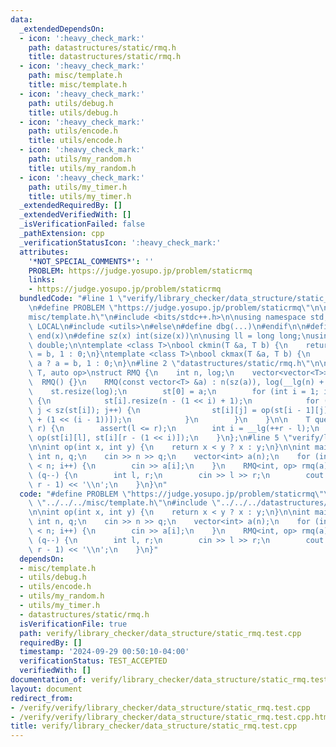 ```yaml
---
data:
  _extendedDependsOn:
  - icon: ':heavy_check_mark:'
    path: datastructures/static/rmq.h
    title: datastructures/static/rmq.h
  - icon: ':heavy_check_mark:'
    path: misc/template.h
    title: misc/template.h
  - icon: ':heavy_check_mark:'
    path: utils/debug.h
    title: utils/debug.h
  - icon: ':heavy_check_mark:'
    path: utils/encode.h
    title: utils/encode.h
  - icon: ':heavy_check_mark:'
    path: utils/my_random.h
    title: utils/my_random.h
  - icon: ':heavy_check_mark:'
    path: utils/my_timer.h
    title: utils/my_timer.h
  _extendedRequiredBy: []
  _extendedVerifiedWith: []
  _isVerificationFailed: false
  _pathExtension: cpp
  _verificationStatusIcon: ':heavy_check_mark:'
  attributes:
    '*NOT_SPECIAL_COMMENTS*': ''
    PROBLEM: https://judge.yosupo.jp/problem/staticrmq
    links:
    - https://judge.yosupo.jp/problem/staticrmq
  bundledCode: "#line 1 \"verify/library_checker/data_structure/static_rmq.test.cpp\"\
    \n#define PROBLEM \"https://judge.yosupo.jp/problem/staticrmq\"\n\n#line 1 \"\
    misc/template.h\"\n#include <bits/stdc++.h>\n\nusing namespace std;\n\n#ifdef\
    \ LOCAL\n#include <utils>\n#else\n#define dbg(...)\n#endif\n\n#define all(x) begin(x),\
    \ end(x)\n#define sz(x) int(size(x))\n\nusing ll = long long;\nusing ld = long\
    \ double;\n\ntemplate <class T>\nbool ckmin(T &a, T b) {\n    return b < a ? a\
    \ = b, 1 : 0;\n}\ntemplate <class T>\nbool ckmax(T &a, T b) {\n    return b >\
    \ a ? a = b, 1 : 0;\n}\n#line 2 \"datastructures/static/rmq.h\"\n\ntemplate <class\
    \ T, auto op>\nstruct RMQ {\n    int n, log;\n    vector<vector<T>> st;\n\n  \
    \  RMQ() {}\n    RMQ(const vector<T> &a) : n(sz(a)), log(__lg(n) + 1) {\n    \
    \    st.resize(log);\n        st[0] = a;\n        for (int i = 1; i < log; i++)\
    \ {\n            st[i].resize(n - (1 << i) + 1);\n            for (int j = 0;\
    \ j < sz(st[i]); j++) {\n                st[i][j] = op(st[i - 1][j], st[i - 1][j\
    \ + (1 << (i - 1))]);\n            }\n        }\n    }\n\n    T query(int l, int\
    \ r) {\n        assert(l <= r);\n        int i = __lg(++r - l);\n        return\
    \ op(st[i][l], st[i][r - (1 << i)]);\n    }\n};\n#line 5 \"verify/library_checker/data_structure/static_rmq.test.cpp\"\
    \n\nint op(int x, int y) {\n    return x < y ? x : y;\n}\n\nint main() {\n   \
    \ int n, q;\n    cin >> n >> q;\n    vector<int> a(n);\n    for (int i = 0; i\
    \ < n; i++) {\n        cin >> a[i];\n    }\n    RMQ<int, op> rmq(a);\n    while\
    \ (q--) {\n        int l, r;\n        cin >> l >> r;\n        cout << rmq.query(l,\
    \ r - 1) << '\\n';\n    }\n}\n"
  code: "#define PROBLEM \"https://judge.yosupo.jp/problem/staticrmq\"\n\n#include\
    \ \"../../../misc/template.h\"\n#include \"../../../datastructures/static/rmq.h\"\
    \n\nint op(int x, int y) {\n    return x < y ? x : y;\n}\n\nint main() {\n   \
    \ int n, q;\n    cin >> n >> q;\n    vector<int> a(n);\n    for (int i = 0; i\
    \ < n; i++) {\n        cin >> a[i];\n    }\n    RMQ<int, op> rmq(a);\n    while\
    \ (q--) {\n        int l, r;\n        cin >> l >> r;\n        cout << rmq.query(l,\
    \ r - 1) << '\\n';\n    }\n}"
  dependsOn:
  - misc/template.h
  - utils/debug.h
  - utils/encode.h
  - utils/my_random.h
  - utils/my_timer.h
  - datastructures/static/rmq.h
  isVerificationFile: true
  path: verify/library_checker/data_structure/static_rmq.test.cpp
  requiredBy: []
  timestamp: '2024-09-29 00:50:10-04:00'
  verificationStatus: TEST_ACCEPTED
  verifiedWith: []
documentation_of: verify/library_checker/data_structure/static_rmq.test.cpp
layout: document
redirect_from:
- /verify/verify/library_checker/data_structure/static_rmq.test.cpp
- /verify/verify/library_checker/data_structure/static_rmq.test.cpp.html
title: verify/library_checker/data_structure/static_rmq.test.cpp
---
```


